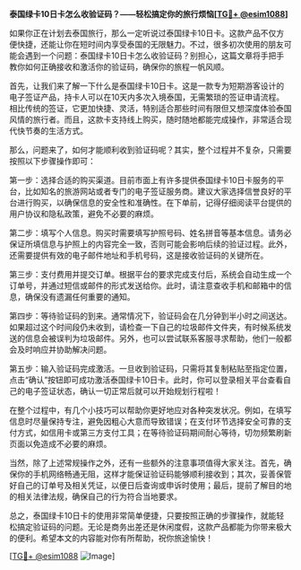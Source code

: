 **泰国绿卡10日卡怎么收验证码？——轻松搞定你的旅行烦恼[[TG💪+ @esim1088](https://t.me/s/esim1088)]**

如果你正在计划去泰国旅行，那么一定听说过泰国绿卡10日卡。这款产品不仅方便快捷，还能让你在短时间内享受泰国的无限魅力。不过，很多初次使用的朋友可能会遇到一个问题：泰国绿卡10日卡怎么收验证码？别担心，这篇文章将手把手教你如何正确接收和激活你的验证码，确保你的旅程一帆风顺。

首先，让我们来了解一下什么是泰国绿卡10日卡。这是一款专为短期游客设计的电子签证产品，持卡人可以在10天内多次入境泰国，无需繁琐的签证申请流程。相比传统的签证，它更加快捷、灵活，特别适合那些时间有限但又想深度体验泰国风情的旅行者。而且，这款卡支持线上购买，随时随地都能完成操作，非常适合现代快节奏的生活方式。

那么，问题来了，如何才能顺利收到验证码呢？其实，整个过程并不复杂，只需要按照以下步骤操作即可：

第一步：选择合适的购买渠道。目前市面上有许多提供泰国绿卡10日卡服务的平台，比如知名的旅游网站或者专门的电子签证服务商。建议大家选择信誉良好的平台进行购买，以确保信息的安全性和准确性。在下单前，记得仔细阅读平台提供的用户协议和隐私政策，避免不必要的麻烦。

第二步：填写个人信息。购买时需要填写护照号码、姓名拼音等基本信息。请务必保证所填信息与护照上的内容完全一致，否则可能会影响后续的验证过程。此外，还需要提供有效的电子邮件地址和手机号码，这是接收验证码的关键所在。

第三步：支付费用并提交订单。根据平台的要求完成支付后，系统会自动生成一个订单号，并通过短信或邮件的形式发送给你。此时，请注意查收手机和邮箱中的信息，确保没有遗漏任何重要的通知。

第四步：等待验证码的到来。通常情况下，验证码会在几分钟到半小时之间送达。如果超过这个时间段仍未收到，请检查一下自己的垃圾邮件文件夹，有时候系统发送的信息会被误判为垃圾邮件。另外，也可以尝试联系客服寻求帮助，他们一般都会及时响应并协助解决问题。

第五步：输入验证码完成激活。一旦收到验证码，只需将其复制粘贴至指定位置，点击“确认”按钮即可成功激活泰国绿卡10日卡。此时，你可以登录相关平台查看自己的电子签证状态，确认一切正常后就可以开始规划行程啦！

在整个过程中，有几个小技巧可以帮助你更好地应对各种突发状况。例如，在填写信息时尽量保持专注，避免因粗心大意而导致错误；在支付环节选择安全可靠的支付方式，如信用卡或第三方支付工具；在等待验证码期间耐心等待，切勿频繁刷新页面以免造成不必要的麻烦。

当然，除了上述常规操作之外，还有一些额外的注意事项值得大家关注。首先，确保你的手机网络畅通无阻，这样才能保证验证码能够顺利接收到；其次，妥善保管好自己的订单号及相关凭证，以便日后查询或申诉时使用；最后，提前了解目的地的相关法律法规，确保自己的行为符合当地要求。

总之，泰国绿卡10日卡的使用非常简单便捷，只要按照正确的步骤操作，就能轻松搞定验证码的问题。无论是商务出差还是休闲度假，这款产品都能为你带来极大的便利。希望本文的内容能对你有所帮助，祝你旅途愉快！

[[TG💪+ @esim1088](https://t.me/s/esim1088) ![Image](https://i.postimg.cc/4NQfJmqS/Snipaste-2025-05-13-00-14-12.png)]